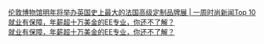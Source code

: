   
[伦敦博物馆明年将举办英国史上最大的法国高级定制品牌展 | 一周时尚新闻Top 10](http://www.dianyue.me/archives/216/ac52x1898kgpwkte/)  
[就业有保障，年薪超十万美金的EE专业，你还不了解？](http://www.dianyue.me/archives/189/se46cxv45vl5a1tn/)  
[就业有保障，年薪超十万美金的EE专业，你还不了解？](http://www.dianyue.me/archives/944/8ariyo3fukznp8ak/)